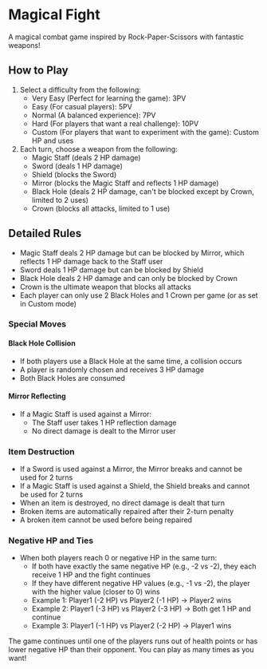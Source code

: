 # Magical Fight

A magical combat game inspired by Rock-Paper-Scissors with fantastic weapons!

## How to Play

1. Select a difficulty from the following:
   - Very Easy (Perfect for learning the game): 3PV
   - Easy (For casual players): 5PV
   - Normal (A balanced experience): 7PV
   - Hard (For players that want a real challenge): 10PV
   - Custom (For players that want to experiment with the game): Custom HP and uses
2. Each turn, choose a weapon from the following:
   - Magic Staff (deals 2 HP damage)
   - Sword (deals 1 HP damage)
   - Shield (blocks the Sword)
   - Mirror (blocks the Magic Staff and reflects 1 HP damage)
   - Black Hole (deals 2 HP damage, can't be blocked except by Crown, limited to 2 uses)
   - Crown (blocks all attacks, limited to 1 use)

## Detailed Rules

- Magic Staff deals 2 HP damage but can be blocked by Mirror, which reflects 1 HP damage back to the Staff user
- Sword deals 1 HP damage but can be blocked by Shield
- Black Hole deals 2 HP damage and can only be blocked by Crown
- Crown is the ultimate weapon that blocks all attacks
- Each player can only use 2 Black Holes and 1 Crown per game (or as set in Custom mode)

### Special Moves

#### Black Hole Collision
- If both players use a Black Hole at the same time, a collision occurs
- A player is randomly chosen and receives 3 HP damage
- Both Black Holes are consumed

#### Mirror Reflecting
- If a Magic Staff is used against a Mirror:
  - The Staff user takes 1 HP reflection damage
  - No direct damage is dealt to the Mirror user

### Item Destruction
- If a Sword is used against a Mirror, the Mirror breaks and cannot be used for 2 turns
- If a Magic Staff is used against a Shield, the Shield breaks and cannot be used for 2 turns
- When an item is destroyed, no direct damage is dealt that turn
- Broken items are automatically repaired after their 2-turn penalty
- A broken item cannot be used before being repaired

### Negative HP and Ties
- When both players reach 0 or negative HP in the same turn:
  - If both have exactly the same negative HP (e.g., -2 vs -2), they each receive 1 HP and the fight continues
  - If they have different negative HP values (e.g., -1 vs -2), the player with the higher value (closer to 0) wins
  - Example 1: Player1 (-2 HP) vs Player2 (-1 HP) → Player2 wins
  - Example 2: Player1 (-3 HP) vs Player2 (-3 HP) → Both get 1 HP and continue
  - Example 3: Player1 (-1 HP) vs Player2 (-2 HP) → Player1 wins

The game continues until one of the players runs out of health points or has lower negative HP than their opponent. You can play as many times as you want!
